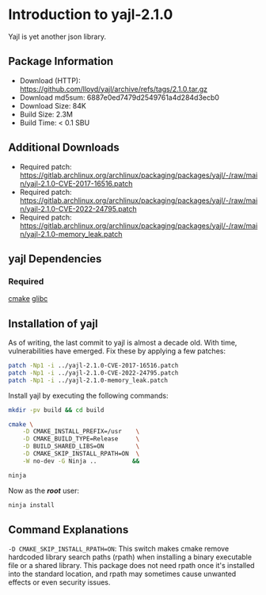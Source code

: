 # Introduction to yajl-2.1.0
Yajl is yet another json library.

## Package Information
- Download (HTTP): https://github.com/lloyd/yajl/archive/refs/tags/2.1.0.tar.gz
- Download md5sum: 6887e0ed7479d2549761a4d284d3ecb0
- Download Size: 84K
- Build Size: 2.3M
- Build Time: < 0.1 SBU

## Additional Downloads
- Required patch: https://gitlab.archlinux.org/archlinux/packaging/packages/yajl/-/raw/main/yajl-2.1.0-CVE-2017-16516.patch
- Required patch: https://gitlab.archlinux.org/archlinux/packaging/packages/yajl/-/raw/main/yajl-2.1.0-CVE-2022-24795.patch
- Required patch: https://gitlab.archlinux.org/archlinux/packaging/packages/yajl/-/raw/main/yajl-2.1.0-memory_leak.patch

## yajl Dependencies
### Required
  [cmake](https://www.linuxfromscratch.org/blfs/view/svn/general/cmake.html)
  [glibc](https://www.linuxfromscratch.org/lfs/view/development/chapter08/glibc.html)

## Installation of yajl
As of writing, the last commit to yajl is almost a decade old. With time,
vulnerabilities have emerged. Fix these by applying a few patches:
```Bash
patch -Np1 -i ../yajl-2.1.0-CVE-2017-16516.patch
patch -Np1 -i ../yajl-2.1.0-CVE-2022-24795.patch
patch -Np1 -i ../yajl-2.1.0-memory_leak.patch
```

Install yajl by executing the following commands:
```Bash
mkdir -pv build && cd build

cmake \
    -D CMAKE_INSTALL_PREFIX=/usr    \
    -D CMAKE_BUILD_TYPE=Release     \
    -D BUILD_SHARED_LIBS=ON         \
    -D CMAKE_SKIP_INSTALL_RPATH=ON  \
    -W no-dev -G Ninja ..          &&

ninja
```

Now as the ***root*** user:
```Bash
ninja install
```

## Command Explanations
  `-D CMAKE_SKIP_INSTALL_RPATH=ON`: This switch makes cmake remove hardcoded
  library search paths (rpath) when installing a binary executable file or a
  shared library. This package does not need rpath once it's installed into the
  standard location, and rpath may sometimes cause unwanted effects or even
  security issues. 
